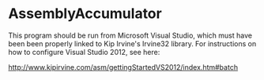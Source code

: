 # AssemblyAccumulator

This program should be run from Microsoft Visual Studio, which must have been been properly linked to Kip Irvine's Irvine32 library. For instructions on how to configure Visual Studio 2012, see here:

http://www.kipirvine.com/asm/gettingStartedVS2012/index.htm#batch